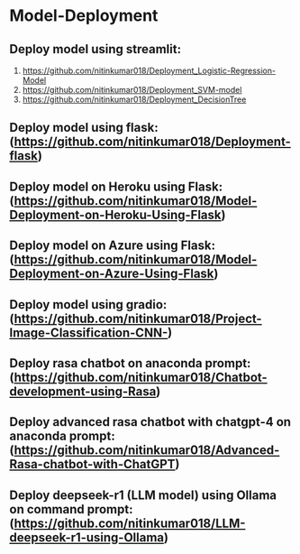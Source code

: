 # Model-Deployment 
## Deploy model using streamlit: 
1. https://github.com/nitinkumar018/Deployment_Logistic-Regression-Model
2. https://github.com/nitinkumar018/Deployment_SVM-model
3. https://github.com/nitinkumar018/Deployment_DecisionTree
## Deploy model using flask: (https://github.com/nitinkumar018/Deployment-flask) 
## Deploy model on Heroku using Flask: (https://github.com/nitinkumar018/Model-Deployment-on-Heroku-Using-Flask)
## Deploy model on Azure using Flask: (https://github.com/nitinkumar018/Model-Deployment-on-Azure-Using-Flask)
## Deploy model using gradio: (https://github.com/nitinkumar018/Project-Image-Classification-CNN-)
## Deploy rasa chatbot on anaconda prompt: (https://github.com/nitinkumar018/Chatbot-development-using-Rasa)
## Deploy advanced rasa chatbot with chatgpt-4 on anaconda prompt: (https://github.com/nitinkumar018/Advanced-Rasa-chatbot-with-ChatGPT) 
## Deploy deepseek-r1 (LLM model) using Ollama on command prompt: (https://github.com/nitinkumar018/LLM-deepseek-r1-using-Ollama)


